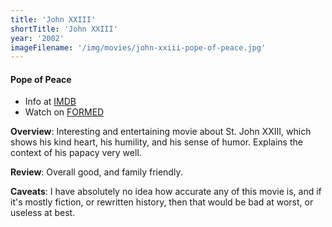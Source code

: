 ```yaml
---
title: 'John XXIII'
shortTitle: 'John XXIII'
year: '2002'
imageFilename: '/img/movies/john-xxiii-pope-of-peace.jpg'
---
```


#### Pope of Peace

* Info at [IMDB](https://www.imdb.com/title/tt0317009/)
* Watch on [FORMED](https://watch.formed.org/john-xxiii-the-pope-of-peace)

**Overview**: Interesting and entertaining movie about St. John XXIII, which shows his kind heart, his humility, and his sense of humor. Explains the context of his papacy very well.

**Review**: Overall good, and family friendly.

**Caveats**: I have absolutely no idea how accurate any of this movie is, and if it's mostly fiction, or rewritten history, then that would be bad at worst, or useless at best.